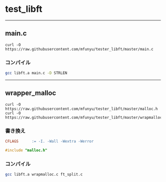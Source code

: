 # test_libft

----------------

## main.c
```
curl -O https://raw.githubusercontent.com/mfunyu/tester_libft/master/main.c
```
### コンパイル
```bash
gcc libft.a main.c -D STRLEN
```


----------------


## wrapper_malloc

```
curl -O https://raw.githubusercontent.com/mfunyu/tester_libft/master/malloc.h
curl -O https://raw.githubusercontent.com/mfunyu/tester_libft/master/wrapmalloc.c
```

### 書き換え
```makefile
CFLAGS		:= -I. -Wall -Wextra -Werror
```

```libft.h
#include "malloc.h"
```


### コンパイル
```bash
gcc libft.a wrapmalloc.c ft_split.c
```

